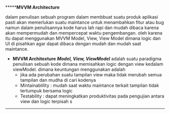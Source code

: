 *******************************MVVM Architecture**************************

dalam penulisan sebuah program dalam membbuat suatu produk aplikasi pasti akan memerlukan suatu maintance untuk menambahkan fitur atau bug namun dalam penulisannya kode harus lah rapi dan mudah dibaca karena akan mempermudah dan mempercepat waktu pengembangan. oleh karena itu dapat menggunakan MVVM Model, View, View Model dimana logic dan UI di pisahkan agar dapat dibaca dengan mudah dan mudah saat maintance.

* **MVVM Architexture**  ***Model, View, ViewModel*** adalah suatu paradigma penulisan sebuah kode dimana memisahkan logic dengan view kedalam viewModel.
dimana keuntungan menggunakan adalah 
    * jika ada perubahan suatu tampilan view maka tidak merubah semua tampilan dan mudha di cari kodenya
    * Mintainablility : mudah saat waktu maintance terkait tampilan tidak tertumpuk bersama logic
    * Testability : dapat meningkatkan produktivitas pada pengujian antara view dan logic terpisah  s

************************************************************************
 
